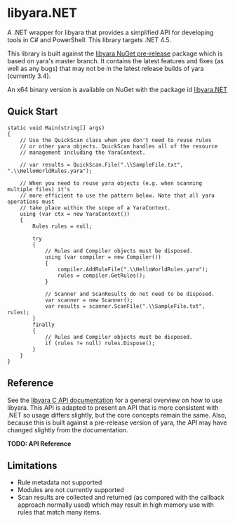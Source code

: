 # libyara.NET
A .NET wrapper for libyara that provides a simplified API for developing tools in C# and PowerShell. This library targets .NET 4.5.

This library is built against the [libyara NuGet pre-release](https://www.nuget.org/packages/libyara_vs2015_prerelease/) package which is based on yara's master branch. It contains the latest features and fixes (as well as any bugs) that may not be in the latest release builds of yara (currently 3.4).

An x64 binary version is available on NuGet with the package id [libyara.NET](https://www.nuget.org/packages/libyara.NET)

## Quick Start

	static void Main(string[] args)
	{
	    // Use the QuickScan class when you don't need to reuse rules
	    // or other yara objects. QuickScan handles all of the resource
	    // management including the YaraContext.

	    // var results = QuickScan.File(".\\SampleFile.txt", ".\\HelloWorldRules.yara");

	    // When you need to reuse yara objects (e.g. when scanning multiple files) it's
	    // more efficient to use the pattern below. Note that all yara operations must
	    // take place within the scope of a YaraContext.
	    using (var ctx = new YaraContext())
	    {
	        Rules rules = null;

	        try
	        {
	            // Rules and Compiler objects must be disposed.
	            using (var compiler = new Compiler())
	            {
	                compiler.AddRuleFile(".\\HelloWorldRules.yara");
	                rules = compiler.GetRules();
	            }

	            // Scanner and ScanResults do not need to be disposed.
	            var scanner = new Scanner();
	            var results = scanner.ScanFile(".\\SampleFile.txt", rules);
	        }
	        finally
	        {
	            // Rules and Compiler objects must be disposed.
	            if (rules != null) rules.Dispose();
	        }
	    }
	}


## Reference
See the [libyara C API documentation](http://yara.readthedocs.io/en/v3.4.0/capi.html) for a general overview on how to use libyara. This API is adapted to present an API that is more consistent with .NET so usage differs slightly, but the core concepts remain the same. Also, because this is built against a pre-release version of yara, the API may have changed slightly from the documentation.

**TODO: API Reference**

## Limitations

* Rule metadata not supported
* Modules are not currently supported
* Scan results are collected and returned (as compared with the callback approach normally used) which may result in high memory use with rules that match many items.
